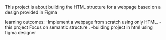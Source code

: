 This project is about   building the HTML structure for a webpage based on a design provided in Figma

learning outcomes:
-Implement a webpage from scratch using only HTML.
-this project Focus on semantic structure .
-building project in html using figma designer 

